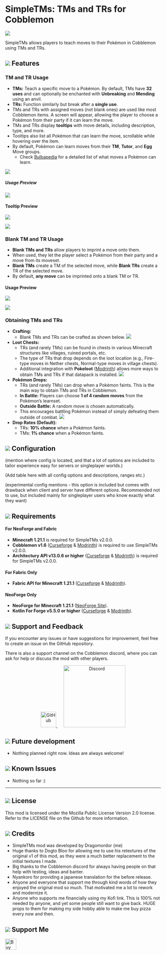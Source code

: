 # SimpleTMs: TMs and TRs for Cobblemon

![](https://raw.githubusercontent.com/Dragomordor/SimpleTMs/refs/heads/master/utilityscripts/images/SimpleTMs.png?token=GHSAT0AAAAAAC2QW7LDH5YDL4CNFQ5K5N2AZ4TSOFQ)

SimpleTMs allows players to teach moves to their Pokémon in Cobblemon using TMs and TRs.

## ![](https://gitlab.com/cable-mc/cobblemon-assets/-/raw/master/graphics/cobblemon_icon.png?ref_type=heads) Features

### TM and TR Usage
- **TMs:** Teach a specific move to a Pokémon. By default, TMs have **32 uses** and can optionally be enchanted with **Unbreaking** and **Mending** using an anvil.
- **TRs:** Function similarly but break after a **single use**.
- TMs and TRs with assigned moves (not blank ones) are used like most Cobblemon items. A screen will appear, allowing the player to choose a Pokémon from their party if it can learn the move.
- TMs and TRs display **tooltips** with move details, including description, type, and more.
- Tooltips also list all Pokémon that can learn the move, scrollable while hovering over the item.
- By default, Pokémon can learn moves from their **TM**, **Tutor**, and **Egg** Move groups.
  - Check [Bulbapedia](https://bulbapedia.bulbagarden.net/wiki/Main_Page) for a detailed list of what moves a Pokémon can learn.

![](https://gitlab.com/cable-mc/cobblemon-assets/-/raw/master/graphics/cobblemon_divider.png?ref_type=heads)

##### Usage Preview
![](https://raw.githubusercontent.com/Dragomordor/SimpleTMs/refs/heads/master/utilityscripts/images/move_learn.png?token=GHSAT0AAAAAAC2QW7LDPZ4V2RRHAS6DJDEOZ4TTMCA)

#### Tooltip Preview
![](https://raw.githubusercontent.com/Dragomordor/SimpleTMs/refs/heads/master/utilityscripts/images/Tooltips.png?token=GHSAT0AAAAAAC2QW7LC3JO27QVQGFH7Q7U6Z4TTM3A)


![](https://gitlab.com/cable-mc/cobblemon-assets/-/raw/master/graphics/cobblemon_divider.png?ref_type=heads)


### Blank TM and TR Usage
- **Blank TMs and TRs** allow players to imprint a move onto them.
- When used, they let the player select a Pokémon from their party and a move from its moveset.
- **Blank TMs** create a TM of the selected move, while **Blank TRs** create a TR of the selected move.
- By default, **any move** can be imprinted onto a blank TM or TR.

#### Usage Preview
![](https://raw.githubusercontent.com/Dragomordor/SimpleTMs/refs/heads/master/utilityscripts/images/blank_learning.png?token=GHSAT0AAAAAAC2QW7LC3GCIGKMF3PKUH7H2Z4TTPTA)

![](https://gitlab.com/cable-mc/cobblemon-assets/-/raw/master/graphics/cobblemon_divider.png?ref_type=heads)

### Obtaining TMs and TRs
- **Crafting:**
  - Blank TMs and TRs can be crafted as shown below.
![](https://raw.githubusercontent.com/Dragomordor/SimpleTMs/refs/heads/master/utilityscripts/images/recipes.png?token=GHSAT0AAAAAAC2QW7LD7O5PH5MCHGZEWAPCZ4TVETA)
- **Loot Chests:**
  - TRs (and rarely TMs) can be found in chests in various Minecraft structures like villages, ruined portals, etc.
  - The type of TRs that drop depends on the loot location (e.g., Fire-type moves in Nether chests, Normal-type moves in village chests).
  - Additional integration with **Pokeloot** ([Modrinth](https://modrinth.com/datapack/cobblemon-pokeloot)) allows more ways to obtain TMs and TRs if that datapack is installed.
![](https://raw.githubusercontent.com/Dragomordor/SimpleTMs/refs/heads/master/utilityscripts/images/loot_tables.png?token=GHSAT0AAAAAAC2QW7LCOLFNWVLYKAP5ZEQIZ4TVFZA)
- **Pokémon Drops:**
  - TRs (and rarely TMs) can drop when a Pokémon faints. This is the main way to obtain TMs and TRs in Cobblemon.
  - **In Battle:** Players can choose **1 of 4 random moves** from the Pokémon’s learnset.
  - **Outside Battle:** A random move is chosen automatically.
  - This encourages battling Pokémon instead of simply defeating them outside of combat.
![](https://raw.githubusercontent.com/Dragomordor/SimpleTMs/refs/heads/master/utilityscripts/images/pokemon_drops.png?token=GHSAT0AAAAAAC2QW7LCWTBOX3KM2QIY4NVQZ4TVJWQ)
- **Drop Rates (Default):**
  - TRs: **10% chance** when a Pokémon faints.
  - TMs: **1% chance** when a Pokémon faints.

## ![](https://gitlab.com/cable-mc/cobblemon-assets/-/raw/master/graphics/cobblemon_icon.png?ref_type=heads) Configuration

(mention where config is located, and that a lot of options are included to tailor experience easy for servers or singleplayer worlds.)

(Add table here with all config options and descriptions, ranges etc.)

(experimental config mentions - this option is included but comes with drawback when client and server have different options. Recommended not to use, but included mainly for singleplayer users who know exactly what they want)

## ![](https://gitlab.com/cable-mc/cobblemon-assets/-/raw/master/graphics/cobblemon_icon.png?ref_type=heads) Requirements

#### For NeoForge and Fabric
- **Minecraft 1.21.1** is required for SimpleTMs v2.0.0.
- **Cobblemon v1.6** ([Curseforge](https://www.curseforge.com/minecraft/mc-mods/cobblemon) & [Modrinth](https://modrinth.com/mod/cobblemon)) is required to use SimpleTMs v2.0.0.
- **Architectury API v13.0.6 or higher** ([Curseforge](https://www.curseforge.com/minecraft/mc-mods/architectury-api) & [Modrinth](https://modrinth.com/mod/architectury-api)) is required for SimpleTMs v2.0.0.
#### For Fabric Only
- **Fabric API for Minecraft 1.21.1** ([Curseforge](https://www.curseforge.com/minecraft/mc-mods/fabric-api) & [Modrinth](https://modrinth.com/mod/fabric-api)).
#### NeoForge Only
- **NeoForge for Minecraft 1.21.1** ([NeoForge Site](https://projects.neoforged.net/neoforged/neoforge)).
- **Kotlin For Forge v5.5.0 or higher** ([Curseforge](https://www.curseforge.com/minecraft/mc-mods/kotlin-for-forge) & [Modrinth](https://modrinth.com/mod/kotlin-for-forge)).

## ![](https://gitlab.com/cable-mc/cobblemon-assets/-/raw/master/graphics/cobblemon_icon.png?ref_type=heads) Support and Feedback
If you encounter any issues or have suggestions for improvement, feel free to create an issue on the GitHub repository.

There is also a support channel on the Cobblemon discord, where you can ask for help or discuss the mod with other players.

<p align="center">
  <a href="https://github.com/Dragomordor/SimpleTMs">
    <img src="https://raw.githubusercontent.com/Dragomordor/SimpleTMs/refs/heads/master/utilityscripts/images/github-mark-white.png?token=GHSAT0AAAAAAC2QW7LDQMYL7V3TUPPLCGUSZ4TVLCA" alt="GitHub" width="50">
  </a>
  <a href="https://discord.com/channels/934267676354834442/1193517940067291157">
    <img src="https://gitlab.com/cable-mc/cobblemon-assets/-/raw/master/graphics/discord_button.png?ref_type=heads" alt="Discord" width="200" style="margin-left: 20px;">
  </a>
</p>


## ![](https://gitlab.com/cable-mc/cobblemon-assets/-/raw/master/graphics/cobblemon_icon.png?ref_type=heads) Future development
- Nothing planned right now. Ideas are always welcome!


## ![](https://gitlab.com/cable-mc/cobblemon-assets/-/raw/master/graphics/cobblemon_icon.png?ref_type=heads) Known Issues 
- Nothing so far :)

---

## ![](https://gitlab.com/cable-mc/cobblemon-assets/-/raw/master/graphics/cobblemon_icon.png?ref_type=heads) License
This mod is licensed under the Mozilla Public License Version 2.0 license. Refer to the LICENSE file on the Github for more information.


## ![](https://gitlab.com/cable-mc/cobblemon-assets/-/raw/master/graphics/cobblemon_icon.png?ref_type=heads) Credits

- SimpleTMs mod was developed by Dragomordor (me)
- Huge thanks to Dogto Bloo for allowing me to use his retextures of the original v1 of this mod, as they were a much better replacement to the initial textures I made.
- Big thanks to the Cobblemon discord for always having people on that help with testing, ideas and banter.
- Nyankoro for providing a japanese translation for the before release.
- Anyone and everyone that support me through kind words of how they enjoyed the original mod so much. That motivated me a lot to rework and modernize it.
- Anyone who supports me financially using my Kofi link. This is 100% not needed by anyone, and yet some people still want to give back. HUGE props to them for making my side hobby able to make me buy pizza every now and then.


## ![](https://gitlab.com/cable-mc/cobblemon-assets/-/raw/master/graphics/cobblemon_icon.png?ref_type=heads) Support Me

<a href='https://ko-fi.com/G2G119GOZS' target='_blank'><img height='36' style='border:0px;height:36px;' src='https://storage.ko-fi.com/cdn/kofi6.png?v=6' border='0' alt='Buy Me a Coffee at ko-fi.com' /></a>